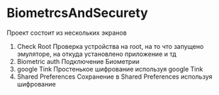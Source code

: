 # BiometrcsAndSecurety
Проект состоит из нескольких экранов
1. Check Root Проверка устройства на root, на то что запущено эмуляторе, на  откуда установлено приложение и тд
2. Biometric auth  Подключение Биометрии 
3. google Tink    Простенькое шифрование используя google Tink
4. Shared Preferences  Сохранение в Shared Preferences используя шифрование
